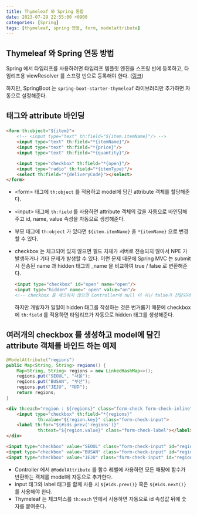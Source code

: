 ```yaml
---
title: Thymeleaf 와 Spring 통합
date: 2023-07-29 22:55:00 +0900
categories: [Spring]
tags: [thymeleaf, spring 연동, form, modelattribute]
---
```


## **Thymeleaf 와 Spring 연동 방법**

Spring 에서 타임리프를 사용하려면 타임리프 템플릿 엔진을 스프링 빈에 등록하고, 타임리프용 viewResolver 를 스프링 빈으로 등록해야 한다. ([링크](https://www.thymeleaf.org/doc/tutorials/3.0/thymeleafspring.html#the-springstandard-dialect))

하지만, SpringBoot 는 `spring-boot-starter-thymeleaf` 라이브러리만 추가하면 자동으로 설정해준다.

## **<form> 태그와 attribute 바인딩**

```html
<form th:object="${item}">
    <!-- <input type="text" th:field="${item.itemName}"/> -->
    <input type="text" th:field="*{itemName}"/>
    <input type="text" th:field="*{price}"/>
    <input type="text" th:field="*{quantity}"/>

    <input type="checkbox" th:field="*{open}"/>
    <input type="radio" th:field="*{itemType}"/>
    <select th:field="*{deliveryCode}"></select>
</form>
```

- &lt;form&gt; 태그에 `th:object` 를 적용하고 model에 담긴 attribute 객체를 할당해준다.
- &lt;input&gt; 태그에 `th:field` 를 사용하면 attribute 객체의 값을 자동으로 바인딩해주고 id, name, value 속성을 자동으로 생성해준다.
- 부모 태그에 `th:object` 가 있다면 `${item.itemName}` 을 `*{itemName}` 으로 변경할 수 있다.
- checkbox 는 체크되어 있지 않으면 필드 자체가 서버로 전송되지 않아서 NPE 가 발생하거나 기타 문제가 발생할 수 있다. 이런 문제 때문에 Spring MVC 는 submit 시 전송된 name 과 hidden 태그의 _name 을 비교하여 true / false 로 변환해준다.

    ```html
    <input type="checkbox" id="open" name="open"/>
    <input type="hidden" name="_open" value="on"/>
    <!-- checkbox 를 체크하지 않으면 Controller에 null 이 아닌 false가 전달되어 DTO 클래스에 primitive 타입의 필드 선언이 가능하다. -->
    ```

    하지만 개발자가 일일이 hidden 태그를 작성하는 것은 번거롭기 때문에 checkbox 에 `th:field` 를 적용하면 타임리프가 자동으로 hidden 태그를 생성해준다.

## **여러개의 checkbox 를 생성하고 model에 담긴 attribute 객체를 바인드 하는 예제**

```java
@ModelAttribute("regions")
public Map<String, String> regions() {
    Map<String, String> regions = new LinkedHashMap<>();
    regions.put("SEOUL", "서울");
    regions.put("BUSAN", "부산");
    regions.put("JEJU", "제주");
    return regions;
}
```

```html
<div th:each="region : ${regions}" class="form-check form-check-inline">
    <input type="checkbox" th:field="*{regions}"
            th:value="${region.key}" class="form-check-input">
    <label th:for="${#ids.prev('regions')}"
            th:text="${region.value}" class="form-check-label"></label>
</div>
```

```html
<input type="checkbox" value="SEOUL" class="form-check-input" id="regions1" name="regions">
<input type="checkbox" value="BUSAN" class="form-check-input" id="regions2" name="regions">
<input type="checkbox" value="JEJU" class="form-check-input" id="regions3" name="regions">
```

- Controller 에서 `@ModelAttribute` 를 함수 레벨에 사용하면 모든 매핑에 함수가 반환하는 객체를 model에 자동으로 추가한다.
- input 태그와 label 태그를 함께 사용 시 `${#ids.prev()}` 혹은 `${#ids.next()}` 를 사용해야 한다.
- Thymeleaf 는 체크박스를 `th:each` 안에서 사용하면 자동으로 id 속성값 뒤에 숫자를 붙여준다.